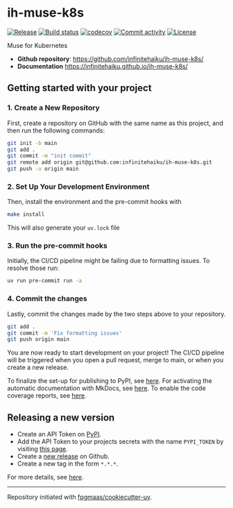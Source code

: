 # ih-muse-k8s

[![Release](https://img.shields.io/github/v/release/infinitehaiku/ih-muse-k8s)](https://img.shields.io/github/v/release/infinitehaiku/ih-muse-k8s)
[![Build status](https://img.shields.io/github/actions/workflow/status/infinitehaiku/ih-muse-k8s/main.yml?branch=main)](https://github.com/infinitehaiku/ih-muse-k8s/actions/workflows/main.yml?query=branch%3Amain)
[![codecov](https://codecov.io/gh/infinitehaiku/ih-muse-k8s/branch/main/graph/badge.svg)](https://codecov.io/gh/infinitehaiku/ih-muse-k8s)
[![Commit activity](https://img.shields.io/github/commit-activity/m/infinitehaiku/ih-muse-k8s)](https://img.shields.io/github/commit-activity/m/infinitehaiku/ih-muse-k8s)
[![License](https://img.shields.io/github/license/infinitehaiku/ih-muse-k8s)](https://img.shields.io/github/license/infinitehaiku/ih-muse-k8s)

Muse for Kubernetes

- **Github repository**: <https://github.com/infinitehaiku/ih-muse-k8s/>
- **Documentation** <https://infinitehaiku.github.io/ih-muse-k8s/>

## Getting started with your project

### 1. Create a New Repository

First, create a repository on GitHub with the same name as this project, and then run the following commands:

```bash
git init -b main
git add .
git commit -m "init commit"
git remote add origin git@github.com:infinitehaiku/ih-muse-k8s.git
git push -u origin main
```

### 2. Set Up Your Development Environment

Then, install the environment and the pre-commit hooks with

```bash
make install
```

This will also generate your `uv.lock` file

### 3. Run the pre-commit hooks

Initially, the CI/CD pipeline might be failing due to formatting issues. To resolve those run:

```bash
uv run pre-commit run -a
```

### 4. Commit the changes

Lastly, commit the changes made by the two steps above to your repository.

```bash
git add .
git commit -m 'Fix formatting issues'
git push origin main
```

You are now ready to start development on your project!
The CI/CD pipeline will be triggered when you open a pull request, merge to main, or when you create a new release.

To finalize the set-up for publishing to PyPI, see [here](https://fpgmaas.github.io/cookiecutter-uv/features/publishing/#set-up-for-pypi).
For activating the automatic documentation with MkDocs, see [here](https://fpgmaas.github.io/cookiecutter-uv/features/mkdocs/#enabling-the-documentation-on-github).
To enable the code coverage reports, see [here](https://fpgmaas.github.io/cookiecutter-uv/features/codecov/).

## Releasing a new version

- Create an API Token on [PyPI](https://pypi.org/).
- Add the API Token to your projects secrets with the name `PYPI_TOKEN` by visiting [this page](https://github.com/infinitehaiku/ih-muse-k8s/settings/secrets/actions/new).
- Create a [new release](https://github.com/infinitehaiku/ih-muse-k8s/releases/new) on Github.
- Create a new tag in the form `*.*.*`.

For more details, see [here](https://fpgmaas.github.io/cookiecutter-uv/features/cicd/#how-to-trigger-a-release).

---

Repository initiated with [fpgmaas/cookiecutter-uv](https://github.com/fpgmaas/cookiecutter-uv).
